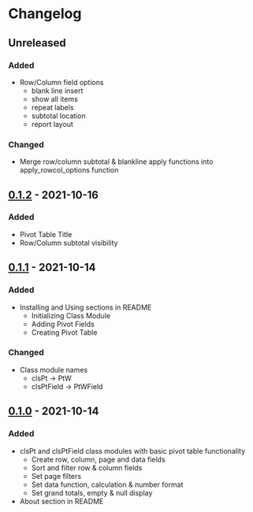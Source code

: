 # Changelog

## Unreleased

### Added

- Row/Column field options
  - blank line insert
  - show all items
  - repeat labels
  - subtotal location
  - report layout

### Changed
- Merge row/column subtotal & blankline apply functions into apply_rowcol_options function

## [0.1.2] - 2021-10-16

### Added

- Pivot Table Title
- Row/Column subtotal visibility

## [0.1.1] - 2021-10-14

### Added

- Installing and Using sections in README
  - Initializing Class Module
  - Adding Pivot Fields
  - Creating Pivot Table

### Changed

- Class module names
  - clsPt -> PtW
  - clsPtField -> PtWField

## [0.1.0] - 2021-10-14

### Added

- clsPt and clsPtField class modules with basic pivot table functionality
  - Create row, column, page and data fields
  - Sort and filter row & column fields
  - Set page filters
  - Set data function, calculation & number format
  - Set grand totals, empty & null display
- About section in README

[0.1.2]: https://github.com/paunchymochi/PivotWrap/compare/v0.1.1...v0.1.2
[0.1.1]: https://github.com/paunchymochi/PivotWrap/compare/v0.1.0...v0.1.1
[0.1.0]: https://github.com/paunchymochi/PivotWrap/releases/tag/v0.1.0
